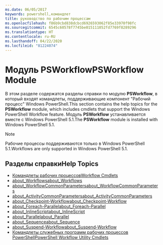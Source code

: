 ```yaml
---
ms.date: 06/05/2017
keywords: powershell,командлет
title: руководство по рабочим процессам
ms.openlocfilehash: f86b9cbd838dcbcd6926593062f85e33970f98fc
ms.sourcegitcommit: 6545c60578f7745be015111052fd7769f8289296
ms.translationtype: HT
ms.contentlocale: ru-RU
ms.lasthandoff: 04/22/2020
ms.locfileid: "81224074"
---
```

# <a name="psworkflow-module"></a><span data-ttu-id="d3ef0-103">Модуль PSWorkflow</span><span class="sxs-lookup"><span data-stu-id="d3ef0-103">PSWorkflow Module</span></span>

<span data-ttu-id="d3ef0-104">В этом разделе содержатся разделы справки по модулю **PSWorkflow**, в который входят командлеты, поддерживающие компонент "Рабочий процесс" Windows PowerShell.</span><span class="sxs-lookup"><span data-stu-id="d3ef0-104">This section contains the help topics for the **PSWorkflow** module, which includes cmdlets that support the Windows PowerShell Workflow feature.</span></span> <span data-ttu-id="d3ef0-105">Модуль **PSWorkflow** устанавливается вместе с Windows PowerShell 5.1.</span><span class="sxs-lookup"><span data-stu-id="d3ef0-105">The **PSWorkflow** module is installed with Windows PowerShell 5.1.</span></span>

> [!NOTE]
> <span data-ttu-id="d3ef0-106">Рабочие процессы поддерживаются только в Windows PowerShell 5.1.</span><span class="sxs-lookup"><span data-stu-id="d3ef0-106">Workflows are only supported in Windows PowerShell 5.1.</span></span>

## <a name="help-topics"></a><span data-ttu-id="d3ef0-107">Разделы справки</span><span class="sxs-lookup"><span data-stu-id="d3ef0-107">Help Topics</span></span>

- [<span data-ttu-id="d3ef0-108">Командлеты рабочих процессов</span><span class="sxs-lookup"><span data-stu-id="d3ef0-108">Workflow Cmdlets</span></span>](/powershell/module/psworkflow/?view=powershell-5.1)
- [<span data-ttu-id="d3ef0-109">about_Workflows</span><span class="sxs-lookup"><span data-stu-id="d3ef0-109">about_Workflows</span></span>](/powershell/module/psworkflow/about/about_workflows?view=powershell-5.1)
- [<span data-ttu-id="d3ef0-110">about_WorkflowCommonParameters</span><span class="sxs-lookup"><span data-stu-id="d3ef0-110">about_WorkflowCommonParameters</span></span>](/powershell/module/psworkflow/about/about_WorkflowCommonParameters?view=powershell-5.1)
- [<span data-ttu-id="d3ef0-111">about_ActivityCommonParameters</span><span class="sxs-lookup"><span data-stu-id="d3ef0-111">about_ActivityCommonParameters</span></span>](/powershell/module/psworkflow/about/about_ActivityCommonParameters?view=powershell-5.1)
- [<span data-ttu-id="d3ef0-112">about_Checkpoint-Workflow</span><span class="sxs-lookup"><span data-stu-id="d3ef0-112">about_Checkpoint-Workflow</span></span>](/powershell/module/psworkflow/about/about_Checkpoint-Workflow?view=powershell-5.1)
- [<span data-ttu-id="d3ef0-113">about_Foreach-Parallel</span><span class="sxs-lookup"><span data-stu-id="d3ef0-113">about_Foreach-Parallel</span></span>](/powershell/module/psworkflow/about/about_Foreach-Parallel?view=powershell-5.1)
- [<span data-ttu-id="d3ef0-114">about_InlineScript</span><span class="sxs-lookup"><span data-stu-id="d3ef0-114">about_InlineScript</span></span>](/powershell/module/psworkflow/about/about_InlineScript?view=powershell-5.1)
- [<span data-ttu-id="d3ef0-115">about_Parallel</span><span class="sxs-lookup"><span data-stu-id="d3ef0-115">about_Parallel</span></span>](/powershell/module/psworkflow/about/about_Parallel?view=powershell-5.1)
- [<span data-ttu-id="d3ef0-116">about_Sequence</span><span class="sxs-lookup"><span data-stu-id="d3ef0-116">about_Sequence</span></span>](/powershell/module/psworkflow/about/about_Sequence?view=powershell-5.1)
- [<span data-ttu-id="d3ef0-117">about_Suspend-Workflow</span><span class="sxs-lookup"><span data-stu-id="d3ef0-117">about_Suspend-Workflow</span></span>](/powershell/module/psworkflow/about/about_Suspend-Workflow?view=powershell-5.1)
- [<span data-ttu-id="d3ef0-118">Командлеты служебных программ рабочих процессов PowerShell</span><span class="sxs-lookup"><span data-stu-id="d3ef0-118">PowerShell Workflow Utility Cmdlets</span></span>](/powershell/module/psworkflowutility/?view=powershell-5.1)
